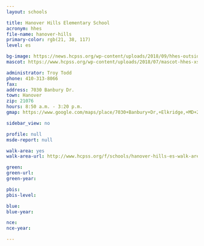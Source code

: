 ```yaml
---
layout: schools

title: Hanover Hills Elementary School
acronym: hhes
file-name: hanover-hills
primary-color: rgb(21, 38, 117)
level: es

bg-image: https://news.hcpss.org/wp-content/uploads/2018/09/hhes-outside-building-august-2018.jpg
mascot: https://www.hcpss.org/wp-content/uploads/2018/07/mascot-hhes-xs.png

administrator: Troy Todd
phone: 410-313-8066
fax:
address: 7030 Banbury Dr.
town: Hanover
zip: 21076
hours: 8:50 a.m. - 3:20 p.m.
gmap: https://www.google.com/maps/place/7030+Banbury+Dr,+Elkridge,+MD+21075/@39.1847549,-76.7386003,17.68z/data=!4m5!3m4!1s0x89b7e186c920fd17:0x6a3e8ae7ffac94ae!8m2!3d39.1852463!4d-76.7376405

sidebar_view: no

profile: null
msde-report: null

walk-area: yes
walk-area-url: http://www.hcpss.org/f/schools/hanover-hills-es-walk-area.pdf

green:
green-url:
green-year:

pbis:
pbis-level:

blue:
blue-year:

nce:
nce-year:

---
```

